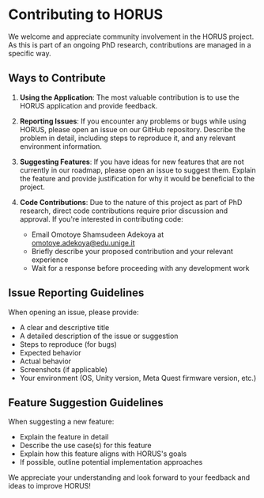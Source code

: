 # Contributing to HORUS

We welcome and appreciate community involvement in the HORUS project. As this is part of an ongoing PhD research, contributions are managed in a specific way.

## Ways to Contribute

1. **Using the Application**: The most valuable contribution is to use the HORUS application and provide feedback.

2. **Reporting Issues**: If you encounter any problems or bugs while using HORUS, please open an issue on our GitHub repository. Describe the problem in detail, including steps to reproduce it, and any relevant environment information.

3. **Suggesting Features**: If you have ideas for new features that are not currently in our roadmap, please open an issue to suggest them. Explain the feature and provide justification for why it would be beneficial to the project.

4. **Code Contributions**: Due to the nature of this project as part of PhD research, direct code contributions require prior discussion and approval. If you're interested in contributing code:
   - Email Omotoye Shamsudeen Adekoya at omotoye.adekoya@edu.unige.it
   - Briefly describe your proposed contribution and your relevant experience
   - Wait for a response before proceeding with any development work

## Issue Reporting Guidelines

When opening an issue, please provide:

- A clear and descriptive title
- A detailed description of the issue or suggestion
- Steps to reproduce (for bugs)
- Expected behavior
- Actual behavior
- Screenshots (if applicable)
- Your environment (OS, Unity version, Meta Quest firmware version, etc.)

## Feature Suggestion Guidelines

When suggesting a new feature:

- Explain the feature in detail
- Describe the use case(s) for this feature
- Explain how this feature aligns with HORUS's goals
- If possible, outline potential implementation approaches

We appreciate your understanding and look forward to your feedback and ideas to improve HORUS!